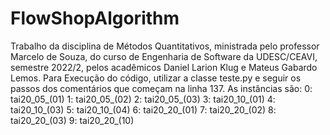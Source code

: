 # FlowShopAlgorithm
 Trabalho da disciplina de Métodos Quantitativos, ministrada pelo professor Marcelo de Souza, do curso de Engenharia de Software da UDESC/CEAVI, semestre 2022/2, pelos acadêmicos Daniel Larion Klug e Mateus Gabardo Lemos.
 Para Execução do código, utilizar a classe teste.py e seguir os passos dos comentários que começam na linha 137.
 As instâncias são:
    0: tai20_05_(01)
    1: tai20_05_(02)
    2: tai20_05_(03)
    3: tai20_10_(01)
    4: tai20_10_(03)
    5: tai20_10_(04)
    6: tai20_20_(01)
    7: tai20_20_(02)
    8: tai20_20_(03)
    9: tai20_20_(10)